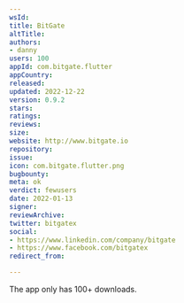 ```yaml
---
wsId: 
title: BitGate
altTitle: 
authors:
- danny
users: 100
appId: com.bitgate.flutter
appCountry: 
released: 
updated: 2022-12-22
version: 0.9.2
stars: 
ratings: 
reviews: 
size: 
website: http://www.bitgate.io
repository: 
issue: 
icon: com.bitgate.flutter.png
bugbounty: 
meta: ok
verdict: fewusers
date: 2022-01-13
signer: 
reviewArchive: 
twitter: bitgatex
social:
- https://www.linkedin.com/company/bitgate
- https://www.facebook.com/bitgatex
redirect_from: 

---
```


The app only has 100+ downloads. 